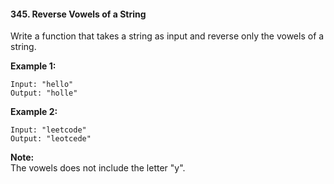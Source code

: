 #### 345. Reverse Vowels of a String

Write a function that takes a string as input and reverse only the vowels of a string.

**Example 1:**

```
Input: "hello"
Output: "holle"
```

**Example 2:**

```
Input: "leetcode"
Output: "leotcede"
```

**Note:**<br/>
The vowels does not include the letter "y".
